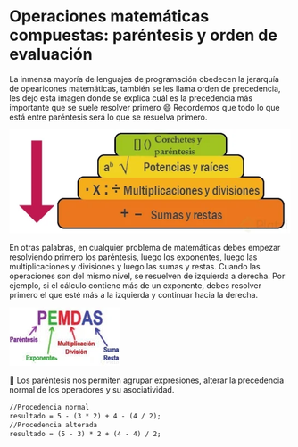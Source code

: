 # Operaciones matemáticas compuestas: paréntesis y orden de evaluación

La inmensa mayoría de lenguajes de programación obedecen la jerarquía de opearicones matemáticas, también se les llama orden de precedencia, les dejo esta imagen donde se explica cuál es la precedencia más importante que se suele resolver primero 😄 Recordemos que todo lo que está entre paréntesis será lo que se resuelva primero.

![Grafico](./../src/06.webp)

En otras palabras, en cualquier problema de matemáticas debes empezar resolviendo primero los paréntesis, luego los exponentes, luego las multiplicaciones y divisiones y luego las sumas y restas. Cuando las operaciones son del mismo nivel, se resuelven de izquierda a derecha. Por ejemplo, si el cálculo contiene más de un exponente, debes resolver primero el que esté más a la izquierda y continuar hacia la derecha.

![Otro Grafico](./../src/07.webp)

📌 Los paréntesis nos permiten agrupar expresiones, alterar la precedencia normal de los operadores y su asociatividad.

```
//Procedencia normal
resultado = 5 - (3 * 2) + 4 - (4 / 2);
//Procedencia alterada
resultado = (5 - 3) * 2 + (4 - 4) / 2;
```